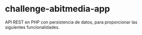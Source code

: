 # challenge-abitmedia-app
API REST en PHP con persistencia de datos, para proporcionar las siguientes funcionalidades.
